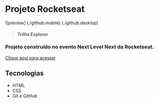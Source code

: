 # Projeto Rocketseat

![preview] (./github.mobile) (./github.desktop)

> #### Trilha Explorer

### Projeto construído no evento Next Level Next da Rocketseat.

[Clique aqui para acessar](https://oibaro.github.io/rocketseat/)

## Tecnologias

- HTML
- CSS
- Git e GitHub
